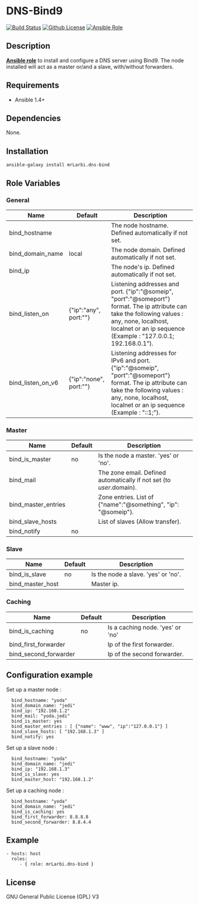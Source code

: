 # DNS-Bind9

[![Build Status](https://travis-ci.org/mrLarbi/DNS-Bind9.svg?branch=master)](https://travis-ci.org/mrLarbi/DNS-Bind9)
[![Github License](https://img.shields.io/aur/license/yaourt.svg?maxAge=2592000)](LICENSE)
[![Ansible Role](https://img.shields.io/badge/role-mrLarbi.dns--bind-blue.svg)](https://img.shields.io/badge/ansible--galaxy-mrLarbi.dns--bind-blue.svg)

## Description

**[Ansible role](https://galaxy.ansible.com/mrLarbi/dns-bind/)** to install and configure a DNS server using Bind9.
The node installed will act as a master or/and a slave, with/without forwarders.

## Requirements

- Ansible 1.4+

## Dependencies

None.

## Installation

```
ansible-galaxy install mrLarbi.dns-bind
```

## Role Variables

### General

|Name|Default|Description|
|----|----|-------|
bind_hostname||The node hostname. Defined automatically if not set.
bind_domain_name|local|The node domain. Defined automatically if not set.
bind_ip||The node's ip. Defined automatically if not set.
bind_listen_on|{"ip":"any", port:""}|Listening addresses and port. {"ip":"@someip", "port":"@someport"} format. The ip attribute can take the following values : any, none, localhost, localnet or an ip sequence (Example : "127.0.0.1; 192.168.0.1").
bind_listen_on_v6|{"ip":"none", port:""}|Listening addresses for IPv6 and port. {"ip":"@someip", "port":"@someport"} format. The ip attribute can take the following values : any, none, localhost, localnet or an ip sequence (Example : "::1;").


### Master

|Name|Default|Description|
|----|----|-------|
bind_is_master|no| Is the node a master. 'yes' or 'no'.
bind_mail||The zone email. Defined automatically if not set (to $user.$domain).
bind_master_entries|| Zone entries. List of {"name":"@something", "ip": "@someip"}.
bind_slave_hosts|| List of slaves (Allow transfer).
bind_notify|no| 

### Slave

|Name|Default|Description|
|----|----|-------|
bind_is_slave|no| Is the node a slave. 'yes' or 'no'.
bind_master_host|| Master ip.

### Caching

|Name|Default|Description|
|----|----|-------|
bind_is_caching|no| Is a caching node. 'yes' or 'no'
bind_first_forwarder|| Ip of the first forwarder.
bind_second_forwarder|| Ip of the second forwarder.

## Configuration example

Set up a master node :

      bind_hostname: "yoda"
      bind_domain_name: "jedi"
      bind_ip: "192.168.1.2"
      bind_mail: "yoda.jedi"
      bind_is_master: yes
      bind_master_entries : [ {"name": "www", "ip":"127.0.0.1"} ]
      bind_slave_hosts: [ "192.168.1.3" ]
      bind_notify: yes

Set up a slave node :

      bind_hostname: "yoda"
      bind_domain_name: "jedi"
      bind_ip: "192.168.1.3"
      bind_is_slave: yes
      bind_master_host: "192.168.1.2"
    
Set up a caching node :

      bind_hostname: "yoda"
      bind_domain_name: "jedi"
      bind_is_caching: yes
      bind_first_forwarder: 8.8.8.8
      bind_second_forwarder: 8.8.4.4
    
## Example

    - hosts: host
      roles:
         - { role: mrLarbi.dns-bind }

## License

GNU General Public License (GPL) V3
